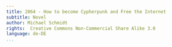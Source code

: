 ```yaml
---
title: 2064 - How to become Cypherpunk and Free the Internet
subtitle: Novel
author: Michael Schmidt
rights:  Creative Commons Non-Commercial Share Alike 3.0
language: de-DE
...
```

